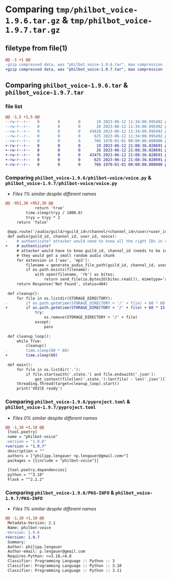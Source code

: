 # Comparing `tmp/philbot_voice-1.9.6.tar.gz` & `tmp/philbot_voice-1.9.7.tar.gz`

## filetype from file(1)

```diff
@@ -1 +1 @@
-gzip compressed data, was "philbot_voice-1.9.6.tar", max compression
+gzip compressed data, was "philbot_voice-1.9.7.tar", max compression
```

## Comparing `philbot_voice-1.9.6.tar` & `philbot_voice-1.9.7.tar`

### file list

```diff
@@ -1,5 +1,5 @@
--rw-r--r--   0        0        0       19 2023-06-12 11:34:00.995492 philbot_voice-1.9.6/philbot-voice/__init__.py
--rw-r--r--   0        0        0       26 2023-06-12 11:34:00.995492 philbot_voice-1.9.6/philbot-voice/__main__.py
--rw-r--r--   0        0        0    43610 2023-06-12 11:34:00.995492 philbot_voice-1.9.6/philbot-voice/voice.py
--rw-r--r--   0        0        0      625 2023-06-12 11:34:00.995492 philbot_voice-1.9.6/pyproject.toml
--rw-r--r--   0        0        0      766 1970-01-01 00:00:00.000000 philbot_voice-1.9.6/PKG-INFO
+-rw-r--r--   0        0        0       19 2023-06-12 21:08:36.028691 philbot_voice-1.9.7/philbot-voice/__init__.py
+-rw-r--r--   0        0        0       26 2023-06-12 21:08:36.028691 philbot_voice-1.9.7/philbot-voice/__main__.py
+-rw-r--r--   0        0        0    43475 2023-06-12 21:08:36.028691 philbot_voice-1.9.7/philbot-voice/voice.py
+-rw-r--r--   0        0        0      625 2023-06-12 21:08:36.028691 philbot_voice-1.9.7/pyproject.toml
+-rw-r--r--   0        0        0      766 1970-01-01 00:00:00.000000 philbot_voice-1.9.7/PKG-INFO
```

### Comparing `philbot_voice-1.9.6/philbot-voice/voice.py` & `philbot_voice-1.9.7/philbot-voice/voice.py`

 * *Files 1% similar despite different names*

```diff
@@ -952,36 +952,36 @@
             return 'true'
         time.sleep(tryy / 1000.0)
         tryy = tryy * 2
     return 'false'
 
 @app.route('/audio/guild/<guild_id>/channel/<channel_id>/user/<user_id>/nonce/<nonce>', methods=['GET'])
 def audio(guild_id, channel_id, user_id, nonce):
-    # authenticate? attacker would need to know all the right IDs in real time before they are cleared and would then "just" get a random audio chunk
+    # authenticate?
     # attacker would have to know guild_id, channel_id (needs to be in the server), user_id (needs to be in the server or friend), and guess the right nonce, and access it in real-time
     # they would get a small random audio chunk
     for extension in ['wav', 'mp3']:
         filename = generate_audio_file_path(guild_id, channel_id, user_id, nonce, extension)
         if os.path.exists(filename):
             with open(filename, 'rb') as bites:
                 return send_file(io.BytesIO(bites.read()), mimetype='audio/' + extension)
     return Response('Not Found', status=404)
 
 def cleanup():
     for file in os.listdir(STORAGE_DIRECTORY):
-        if os.path.getmtime(STORAGE_DIRECTORY + '/' + file) + 60 * 60 < time_seconds():
+        if os.path.getmtime(STORAGE_DIRECTORY + '/' + file) + 60 * 15 < time_seconds():
             try:
                 os.remove(STORAGE_DIRECTORY + '/' + file)
             except:
                 pass
 
 def cleanup_loop():
     while True:
         cleanup()
-        time.sleep(60 * 60)
+        time.sleep(60)
 
 def main():
     for file in os.listdir('.'):
         if file.startswith('.state.') and file.endswith('.json'):
             get_context(file[len('.state.'):len(file) - len('.json')])
     threading.Thread(target=cleanup_loop).start()
     print('VOICE ready')
```

### Comparing `philbot_voice-1.9.6/pyproject.toml` & `philbot_voice-1.9.7/pyproject.toml`

 * *Files 0% similar despite different names*

```diff
@@ -1,10 +1,10 @@
 [tool.poetry]
 name = "philbot-voice"
-version = "1.9.6"
+version = "1.9.7"
 description = ""
 authors = ["philipp.lengauer <p.lengauer@gmail.com>"]
 packages = [{include = "philbot-voice"}]
 
 [tool.poetry.dependencies]
 python = "^3.10"
 Flask = "^2.2.2"
```

### Comparing `philbot_voice-1.9.6/PKG-INFO` & `philbot_voice-1.9.7/PKG-INFO`

 * *Files 1% similar despite different names*

```diff
@@ -1,10 +1,10 @@
 Metadata-Version: 2.1
 Name: philbot-voice
-Version: 1.9.6
+Version: 1.9.7
 Summary: 
 Author: philipp.lengauer
 Author-email: p.lengauer@gmail.com
 Requires-Python: >=3.10,<4.0
 Classifier: Programming Language :: Python :: 3
 Classifier: Programming Language :: Python :: 3.10
 Classifier: Programming Language :: Python :: 3.11
```

